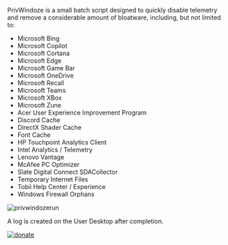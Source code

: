 PrivWindoze is a small batch script designed to quickly disable telemetry and remove a considerable amount of bloatware, including, but not limited to:

-  Microsoft Bing
-  Microsoft Copilot
-  Microsoft Cortana
-  Microsoft Edge
-  Microsoft Game Bar
-  Microsoft OneDrive
-  Microsoft Recall
-  Microsoft Teams
-  Microsoft XBox
-  Microsoft Zune
-  Acer User Experience Improvement Program
-  Discord Cache
-  DirectX Shader Cache
-  Font Cache
-  HP Touchpoint Analytics Client
-  Intel Analytics / Telemetry
-  Lenovo Vantage
-  McAfee PC Optimizer
-  Slate Digital Connect SDACollector
-  Temporary Internet Files
-  Tobii Help Center / Experience
-  Windows Firewall Orphans

![privwindozerun](https://github.com/user-attachments/assets/a6424388-50d1-4305-995c-120c4c30ce21)

A log is created on the User Desktop after completion.

[![donate](https://github.com/user-attachments/assets/dc5cbf65-0848-4da0-bc5f-c0555cca3068)](https://www.amazon.com/hz/wishlist/ls/C2QC509ZM1BG?ref_=wl_share)
